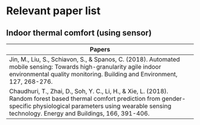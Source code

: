# Relevant paper list

## Indoor thermal comfort (using sensor)
| Papers        |
| ------------- |
| Jin, M., Liu, S., Schiavon, S., & Spanos, C. (2018). Automated mobile sensing: Towards high-granularity agile indoor environmental quality monitoring. Building and Environment, 127, 268-276. |
| Chaudhuri, T., Zhai, D., Soh, Y. C., Li, H., & Xie, L. (2018). Random forest based thermal comfort prediction from gender-specific physiological parameters using wearable sensing technology. Energy and Buildings, 166, 391-406. |
